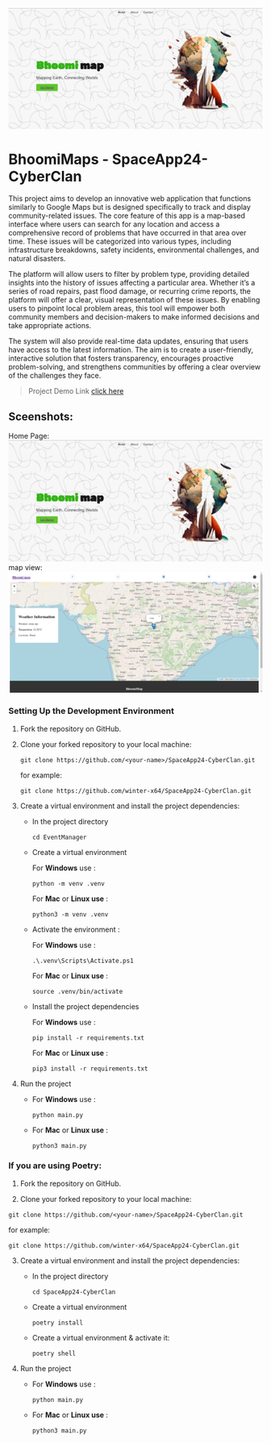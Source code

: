 ![alt text](Image/image1.png)
# BhoomiMaps - SpaceApp24-CyberClan
This project aims to develop an innovative web application that functions similarly to Google Maps but is designed specifically to track and display community-related issues. The core feature of this app is a map-based interface where users can search for any location and access a comprehensive record of problems that have occurred in that area over time. These issues will be categorized into various types, including infrastructure breakdowns, safety incidents, environmental challenges, and natural disasters.

The platform will allow users to filter by problem type, providing detailed insights into the history of issues affecting a particular area. Whether it’s a series of road repairs, past flood damage, or recurring crime reports, the platform will offer a clear, visual representation of these issues. By enabling users to pinpoint local problem areas, this tool will empower both community members and decision-makers to make informed decisions and take appropriate actions.

The system will also provide real-time data updates, ensuring that users have access to the latest information. The aim is to create a user-friendly, interactive solution that fosters transparency, encourages proactive problem-solving, and strengthens communities by offering a clear overview of the challenges they face.

> Project Demo Link [click here](https://drive.google.com/file/d/1va_xRSW-t9qvGJKc5uu3DwMlShPGhDgb/view?usp=sharing)

## Sceenshots:
Home Page:
![alt text](Image/image1.png)
map view:
![alt text](<Image/Screenshot 2024-10-06 214636.png>)

### Setting Up the Development Environment

1. Fork the repository on GitHub.

2. Clone your forked repository to your local machine:

   ```shell
   git clone https://github.com/<your-name>/SpaceApp24-CyberClan.git
   ```

   for example:

   ```shell
   git clone https://github.com/winter-x64/SpaceApp24-CyberClan.git
   ```

3. Create a virtual environment and install the project dependencies:

   - In the project directory

     ```shell
     cd EventManager
     ```

   - Create a virtual environment

     For **Windows** use :

     ```shell
     python -m venv .venv
     ```

     For **Mac** or **Linux use** :

     ```shell
     python3 -m venv .venv
     ```

   - Activate the environment :

     For **Windows** use :

     ```shell
     .\.venv\Scripts\Activate.ps1
     ```

     For **Mac** or **Linux use** :

     ```shell
     source .venv/bin/activate
     ```

   - Install the project dependencies

     For **Windows** use :

     ```shell
     pip install -r requirements.txt
     ```

     For **Mac** or **Linux use** :

     ```shell
     pip3 install -r requirements.txt
     ```

5. Run the project

   - For **Windows** use :

     ```shell
     python main.py
     ```

   - For **Mac** or **Linux use** :

     ```shell
     python3 main.py
     ```
  

  ### If you are using Poetry:
  1. Fork the repository on GitHub.

  2. Clone your forked repository to your local machine:

   ```shell
   git clone https://github.com/<your-name>/SpaceApp24-CyberClan.git
   ```

   for example:

   ```shell
   git clone https://github.com/winter-x64/SpaceApp24-CyberClan.git
   ```

3. Create a virtual environment and install the project dependencies:

   - In the project directory

     ```shell
     cd SpaceApp24-CyberClan
     ```

   - Create a virtual environment

     ```shell
     poetry install
     ```

   - Create a virtual environment & activate it:

     ```shell
     poetry shell
     ```

4. Run the project

   - For **Windows** use :

     ```shell
     python main.py
     ```

   - For **Mac** or **Linux use** :

     ```shell
     python3 main.py
     ```
  